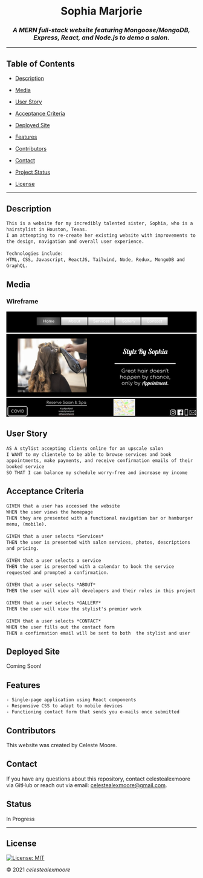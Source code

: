 <div align="center">

# Sophia Marjorie

### _A MERN full-stack website featuring Mongoose/MongoDB, Express, React, and Node.js to demo a salon._

---

</div>

## Table of Contents

- [Description](#Description)

- [Media](#Media)

- [User Story](#user-story)

- [Acceptance Criteria](#acceptance-criteria)

- [Deployed Site](#deployed-site)

- [Features](#Features)

- [Contributors](#Contributors)

- [Contact](#Contact)

- [Project Status](#project-Status)

- [License](#License)

---

## Description
    This is a website for my incredibly talented sister, Sophia, who is a hairstylist in Houston, Texas.  
    I am attempting to re-create her existing website with improvements to the design, navigation and overall user experience.

    Technologies include:  
    HTML, CSS, Javascript, ReactJS, Tailwind, Node, Redux, MongoDB and GraphQL.

## Media

### Wireframe

![](./assets/images/wireframe.png)

## User Story

    AS A stylist accepting clients online for an upscale salon  
    I WANT to my clientele to be able to browse services and book appointments, make payments, and receive confirmation emails of their booked service  
    SO THAT I can balance my schedule worry-free and increase my income

## Acceptance Criteria

    GIVEN that a user has accessed the website
    WHEN the user views the homepage
    THEN they are presented with a functional navigation bar or hamburger menu, (mobile).

    GIVEN that a user selects *Services*
    THEN the user is presented with salon services, photos, descriptions and pricing.

    GIVEN that a user selects a service
    THEN the user is presented with a calendar to book the service requested and prompted a confirmation.

    GIVEN that a user selects *ABOUT*
    THEN the user will view all developers and their roles in this project

    GIVEN that a user selects *GALLERY*
    THEN the user will view the stylist's premier work

    GIVEN that a user selects *CONTACT*
    WHEN the user fills out the contact form
    THEN a confirmation email will be sent to both  the stylist and user

## Deployed Site

Coming Soon!

## Features
    - Single-page application using React components
    - Responsive CSS to adapt to mobile devices
    - Functioning contact form that sends you e-mails once submitted

## Contributors

This website was created by Celeste Moore.

## Contact

If you have any questions about this repository, contact celestealexmoore via GitHub or reach out via email:
celestealexmoore@gmail.com.

## Status

In Progress

---

## License

[![License: MIT](https://img.shields.io/badge/License-MIT-blueviolet.svg)](https://opensource.org/licenses/MIT)

© 2021 _celestealexmoore_
